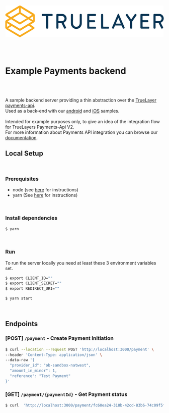 <p align="center">
<img height="100px" src="./truelayer_logo.svg" />
</p>

<br>
<br>

# Example Payments backend

<br>
<br>

A sample backend server providing a thin abstraction over the [TrueLayer payments-api](https://truelayer.com/payments-api).
<br>
Used as a back-end with our [android](https://github.com/TrueLayer/android-sample/) and [iOS](https://github.com/TrueLayer/truelayer-ios-demo) samples.
<br>
<br>
Intended for example purposes only, to give an idea of the integration flow for TrueLayers Payments-Api V2.
<br>
For more information about Payments API integration you can browse our [documentation](https://docs.truelayer.com/#payments-api-v2).
<br>

## Local Setup

<br>

### Prerequisites

- node (see [here](https://nodejs.org/en/) for instructions)
- yarn (See [here](https://yarnpkg.com/) for instructions)

<br>

### Install dependencies

```bash
$ yarn
```

<br>

### Run
To run the server locally you need at least these 3 environment variables set.
```bash
$ export CLIENT_ID=""
$ export CLIENT_SECRET=""
$ export REDIRECT_URI=""
```

```bash
$ yarn start
```


<br>

## Endpoints

### [POST] `/payment` - Create Payment Initiation
```bash
$ curl --location --request POST 'http://localhost:3000/payment' \
--header 'Content-Type: application/json' \
--data-raw '{
  "provider_id": "ob-sandbox-natwest",
  "amount_in_minor": 1,
  "reference": "Test Payment"
}'
```

### [GET] `/payment/{paymentId}` - Get Payment status
```bash
$ curl  'http://localhost:3000/payment/fc60ea24-318b-42cd-83b6-74c09f5f263d'
```
